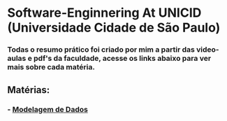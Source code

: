 # Software-Enginnering  At UNICID (Universidade Cidade de São Paulo)

### Todas o resumo prático foi criado por mim a partir das video-aulas e pdf's da faculdade, acesse os links abaixo para ver mais sobre cada matéria. 

## Matérias:

### - [Modelagem de Dados](https://www.notion.so/anandacbaa/Modelagem-de-Dados-0b71935b14c746358d58730e50911ef4)
